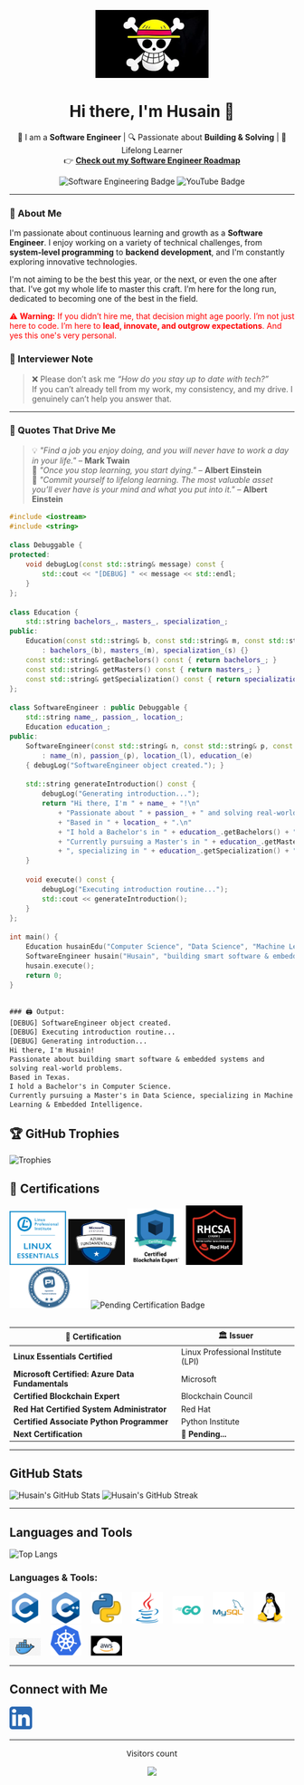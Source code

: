 <p align="center">
  <img src="https://raw.githubusercontent.com/HusainCode/HusainCode/main/Images/One_Piece.webp" alt="Straw Hat Pirates Logo" width="200"/>
</p>

<h1 align="center">Hi there, I'm Husain 👋</h1>

<p align="center">
  🚀 I am a <strong>Software Engineer</strong> | 🔍 Passionate about <strong>Building & Solving</strong> | 🎯 Lifelong Learner  
  <br>
  👉 <a href="https://roadmap.sh/r/embeddediot-software-engineers" target="_blank"><strong>Check out my Software Engineer Roadmap</strong></a>
</p>

<p align="center">
  <img src="https://img.shields.io/badge/Software%20Engineering-%E2%9C%94%EF%B8%8F-blue" alt="Software Engineering Badge" />
  <img src="https://img.shields.io/badge/YouTube-Coming%20Soon-red" alt="YouTube Badge" />
</p>

---

### 🌟 About Me  
I'm passionate about continuous learning and growth as a **Software Engineer**. I enjoy working on a variety of technical challenges, from **system-level programming** to **backend development**, and I'm constantly exploring innovative technologies.

I'm not aiming to be the best this year, or the next, or even the one after that. I’ve got my whole life to master this craft. I’m here for the long run, dedicated to becoming one of the best in the field.

<p style="color:red;">
  ⚠️ <strong>Warning:</strong> If you didn’t hire me, that decision might age poorly. I’m not just here to code. I’m here to <strong>lead, innovate, and outgrow expectations</strong>. And yes this one's very personal.
</p>

### 📝 Interviewer Note  
> ❌ Please don’t ask me *“How do you stay up to date with tech?”*  
> If you can’t already tell from my work, my consistency, and my drive. I genuinely can’t help you answer that.

---

### 💬 Quotes That Drive Me  
> 💡 _"Find a job you enjoy doing, and you will never have to work a day in your life."_ – **Mark Twain**  
> 🧠 _"Once you stop learning, you start dying."_ – **Albert Einstein**  
> 🔁 _"Commit yourself to lifelong learning. The most valuable asset you’ll ever have is your mind and what you put into it."_ – **Albert Einstein**


```cpp
#include <iostream>
#include <string>

class Debuggable {
protected:
    void debugLog(const std::string& message) const {
        std::cout << "[DEBUG] " << message << std::endl;
    }
};

class Education {
    std::string bachelors_, masters_, specialization_;
public:
    Education(const std::string& b, const std::string& m, const std::string& s)
        : bachelors_(b), masters_(m), specialization_(s) {}
    const std::string& getBachelors() const { return bachelors_; }
    const std::string& getMasters() const { return masters_; }
    const std::string& getSpecialization() const { return specialization_; }
};

class SoftwareEngineer : public Debuggable {
    std::string name_, passion_, location_;
    Education education_;
public:
    SoftwareEngineer(const std::string& n, const std::string& p, const std::string& l, const Education& e)
        : name_(n), passion_(p), location_(l), education_(e)
    { debugLog("SoftwareEngineer object created."); }

    std::string generateIntroduction() const {
        debugLog("Generating introduction...");
        return "Hi there, I'm " + name_ + "!\n"
            + "Passionate about " + passion_ + " and solving real-world problems.\n"
            + "Based in " + location_ + ".\n"
            + "I hold a Bachelor's in " + education_.getBachelors() + ".\n"
            + "Currently pursuing a Master's in " + education_.getMasters()
            + ", specializing in " + education_.getSpecialization() + ".\n";
    }

    void execute() const {
        debugLog("Executing introduction routine...");
        std::cout << generateIntroduction();
    }
};

int main() {
    Education husainEdu("Computer Science", "Data Science", "Machine Learning & Embedded Intelligence");
    SoftwareEngineer husain("Husain", "building smart software & embedded systems", "Texas", husainEdu);
    husain.execute();
    return 0;
}



```
```
### 🖨️ Output:
[DEBUG] SoftwareEngineer object created.
[DEBUG] Executing introduction routine...
[DEBUG] Generating introduction...
Hi there, I'm Husain!
Passionate about building smart software & embedded systems and solving real-world problems.
Based in Texas.
I hold a Bachelor's in Computer Science.
Currently pursuing a Master's in Data Science, specializing in Machine Learning & Embedded Intelligence.

```

## 🏆 GitHub Trophies

![Trophies](https://github-profile-trophy.vercel.app/?username=HusainCode&theme=discord&column=7&no-frame=true&margin-w=5&margin-h=5)

## 🏅 Certifications

<div align="left">
  <img src="https://github.com/HusainCode/HusainCode/blob/main/Images/Essentials-Linux_250_0.webp" alt="Linux Essentials Certified" width="100" />
  <img src="https://github.com/HusainCode/HusainCode/blob/main/Images/azuredata.jpg" alt="Microsoft Certified: Azure Data Fundamentals" width="100" />
  <img src="https://github.com/HusainCode/HusainCode/blob/main/Images/blcokchain.png" alt="Certified Blockchain Expert" width="100" />
  <img src="https://github.com/HusainCode/HusainCode/blob/main/Images/rhcsa.png" alt="Red Hat Certified System Administrator" width="100" />
  <img src="https://github.com/HusainCode/HusainCode/blob/main/Images/PCAPI.png" alt="Certified Associate Python Programmer" width="140" />
  <img src="https://img.shields.io/badge/NEXT_CERT-PENDING-important?style=for-the-badge" alt="Pending Certification Badge" />
</div>

<br>

| 🧾 Certification                                | 🏛️ Issuer                             |
|------------------------------------------------|----------------------------------------|
| **Linux Essentials Certified**                 | Linux Professional Institute (LPI)     |
| **Microsoft Certified: Azure Data Fundamentals** | Microsoft                             |
| **Certified Blockchain Expert**                | Blockchain Council                     |
| **Red Hat Certified System Administrator**     | Red Hat                                |
| **Certified Associate Python Programmer**        | Python Institute                       |
| **Next Certification**                         | <span id="pending-cert" style="font-weight:bold;">🔄 Pending...</span> |

---

## GitHub Stats

![Husain's GitHub Stats](https://github-readme-stats.vercel.app/api?username=HusainCode&show_icons=true&theme=dark&count_private=true)
![Husain's GitHub Streak](https://streak-stats.demolab.com?user=HusainCode&theme=dark)

<hr>

## Languages and Tools

![Top Langs](https://github-readme-stats.vercel.app/api/top-langs/?username=HusainCode&layout=compact&theme=radical)

### Languages & Tools:

<p align="left">
  <img src="https://raw.githubusercontent.com/HusainCode/HusainCode/main/Images/c.svg" alt="C" width="55" style="margin-right: 13px;"/>
  <img src="https://raw.githubusercontent.com/HusainCode/HusainCode/main/Images/cplusplus.svg" alt="C++" width="55" style="margin-right: 13px;"/>
  <img src="https://raw.githubusercontent.com/HusainCode/HusainCode/main/Images/4518857_python_icon.svg" alt="Python" width="55" style="margin-right: 13px;"/>
  <img src="https://raw.githubusercontent.com/HusainCode/HusainCode/main/Images/java.svg" alt="Java" width="55" style="margin-right: 13px;"/>
   <img src="https://raw.githubusercontent.com/HusainCode/HusainCode/main/Images/Go-Logo_Aqua.svg" alt="Go" width="55" style="margin-right: 13px;"/>
  <img src="https://raw.githubusercontent.com/HusainCode/HusainCode/main/Images/mysql.svg" alt="MySQL" width="55" style="margin-right: 13px;"/>
  <img src="https://raw.githubusercontent.com/HusainCode/HusainCode/main/Images/linux.svg" alt="Linux" width="55" style="margin-right: 13px;"/>
  <img src="https://raw.githubusercontent.com/HusainCode/HusainCode/main/Images/docker.jpeg" alt="Docker" width="55" style="margin-right: 13px;"/>
  <img src="https://raw.githubusercontent.com/HusainCode/HusainCode/main/Images/Kubernetespic.png" alt="Kubernetes" width="55" style="margin-right: 13px;"/>
  <img src="https://raw.githubusercontent.com/HusainCode/HusainCode/main/Images/aws.jpg" alt="AWS" width="55" style="margin-right: 13px;"/>
</p>

<hr>

## Connect with Me

<div align="left" style="font-family: 'Segoe UI', Tahoma, Geneva, Verdana, sans-serif;">
  <a href="https://www.linkedin.com/in/husain-alshaikhahmed-a6892617b" target="_blank">
    <img src="https://raw.githubusercontent.com/HusainCode/HusainCode/main/Images/5296501_linkedin_network_linkedin%20logo_icon.svg" alt="LinkedIn Profile" width="40" style="margin-right: 10px;"/>
  </a>
</div>


<hr>

<div align="center" style="font-family: 'Segoe UI', Tahoma, Geneva, Verdana, sans-serif;">
  <p>Visitors count</p>
  <img src="https://profile-counter.glitch.me/HusainCode/count.svg" />
</div>



